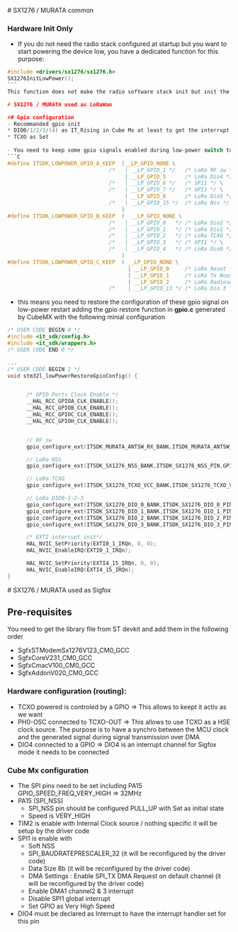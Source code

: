 # SX1276 / MURATA common 
### Hardware Init Only
* If you do not need the radio stack configured at startup but you want to start powering the device low, you have a dedicated function for this purpose:
```C
#include <drivers/sx1276/sx1276.h>
SX1276InitLowPower();
``` 
This function does not make the radio software stack init but init the different pins, stops the TXCO and switch the semtech chip to low power.

# SX1276 / MURATA used as LoRaWan

## Gpio configuration
- Recommanded gpio init 
* DIO0/1/2/3/(4) as IT_Rising in Cube Mx at least to get the interrupt handler set
* TCXO as Set
  
- You need to keep some gpio signals enabled during low-power switch to ensure it work, you can disable the otherone
```C
#define ITSDK_LOWPOWER_GPIO_A_KEEP	(__LP_GPIO_NONE \
								/*	 | __LP_GPIO_1 */ 	/* LoRa RF sw */\
									 | __LP_GPIO_5 		/* LoRa Dio4 */ \
								/*	 | __LP_GPIO_6 */	/* SPI1 */ \
								/*	 | __LP_GPIO_7 */ 	/* SPI1 */ \
									 | __LP_GPIO_8 		/* LoRa Dio5 */ \
								/*	 | __LP_GPIO_15	*/	/* LoRa Nss */ \
		                            )										// Keep activ 
#define ITSDK_LOWPOWER_GPIO_B_KEEP	(  __LP_GPIO_NONE \
								/*	 | __LP_GPIO_0   */ /* LoRa Dio2 */\
								/*   | __LP_GPIO_1   */ /* LoRa Dio1 */\
								/*	 | __LP_GPIO_2 	 */ /* LoRa TCXO */\
								/*	 | __LP_GPIO_3 	 */ /* SPI1 */ \
								/*	 | __LP_GPIO_4 	 */ /* LoRa Dio0 */\
									)										// Keep activ 
#define ITSDK_LOWPOWER_GPIO_C_KEEP	( __LP_GPIO_NONE \
									  | __LP_GPIO_0 	/* LoRa Reset */\
									  | __LP_GPIO_1 	/* LoRa Tx Boost */\
									  | __LP_GPIO_2 	/* LoRa Radiosw */\
								/*    | __LP_GPIO_13 */ /* LoRa Dio 3 */\

```
- this means you need to restore the configuration of these gpio signal on low-power restart adding the gpio restore function in __gpio.c__ generated by CubeMX with the following minial configuration
```C 
/* USER CODE BEGIN 0 */
#include <it_sdk/config.h>
#include <it_sdk/wrappers.h>
/* USER CODE END 0 */

...
/* USER CODE BEGIN 2 */
void stm32l_lowPowerRestoreGpioConfig() {


	  /* GPIO Ports Clock Enable */
	  __HAL_RCC_GPIOA_CLK_ENABLE();
	  __HAL_RCC_GPIOB_CLK_ENABLE();
	  __HAL_RCC_GPIOC_CLK_ENABLE();
	  __HAL_RCC_GPIOH_CLK_ENABLE();


	  // RF sw
	  gpio_configure_ext(ITSDK_MURATA_ANTSW_RX_BANK,ITSDK_MURATA_ANTSW_RX_PIN,GPIO_OUTPUT_PP,ITSDK_GPIO_SPEED_HIGH,ITSDK_GPIO_ALT_NONE);

	  // LoRa NSS
	  gpio_configure_ext(ITSDK_SX1276_NSS_BANK,ITSDK_SX1276_NSS_PIN,GPIO_OUTPUT_PULLUP,ITSDK_GPIO_SPEED_HIGH,ITSDK_GPIO_ALT_NONE);

	  // LoRa TCXO
	  gpio_configure_ext(ITSDK_SX1276_TCXO_VCC_BANK,ITSDK_SX1276_TCXO_VCC_PIN,GPIO_OUTPUT_PP,ITSDK_GPIO_SPEED_HIGH,ITSDK_GPIO_ALT_NONE);

	  // LoRa DIO0-1-2-3
	  gpio_configure_ext(ITSDK_SX1276_DIO_0_BANK,ITSDK_SX1276_DIO_0_PIN,GPIO_INTERRUPT_RISING,ITSDK_GPIO_SPEED_HIGH,ITSDK_GPIO_ALT_NONE);
	  gpio_configure_ext(ITSDK_SX1276_DIO_1_BANK,ITSDK_SX1276_DIO_1_PIN,GPIO_INTERRUPT_RISING,ITSDK_GPIO_SPEED_HIGH,ITSDK_GPIO_ALT_NONE);
	  gpio_configure_ext(ITSDK_SX1276_DIO_2_BANK,ITSDK_SX1276_DIO_2_PIN,GPIO_INTERRUPT_RISING,ITSDK_GPIO_SPEED_HIGH,ITSDK_GPIO_ALT_NONE);
	  gpio_configure_ext(ITSDK_SX1276_DIO_3_BANK,ITSDK_SX1276_DIO_3_PIN,GPIO_INTERRUPT_RISING,ITSDK_GPIO_SPEED_HIGH,ITSDK_GPIO_ALT_NONE);

	  /* EXTI interrupt init*/
	  HAL_NVIC_SetPriority(EXTI0_1_IRQn, 0, 0);
	  HAL_NVIC_EnableIRQ(EXTI0_1_IRQn);

	  HAL_NVIC_SetPriority(EXTI4_15_IRQn, 0, 0);
	  HAL_NVIC_EnableIRQ(EXTI4_15_IRQn);
}

```



# SX1276 / MURATA used as Sigfox

## Pre-requisites
You need to get the library file from ST devkit and add them in the following order
- SgfxSTModemSx1276V123_CM0_GCC
- SgfxCoreV231_CM0_GCC
- SgfxCmacV100_CM0_GCC
- SgfxAddonV020_CM0_GCC

### Hardware configuration (routing): 
* TCXO powered is controled by a GPIO => This allows to keept it activ as we want
* PH0-OSC connected to TCXO-OUT => This allows to use TCXO as a HSE clock source. The purpose is to have a synchro between the MCU clock and the generated signal during signal transmission over DMA
* DIO4 connected to a GPIO => DIO4 is an interrupt channel for Sigfox mode it needs to be connected 

### Cube Mx configuration
* The SPI pins need to be set including PA15 GPIO_SPEED_FREQ_VERY_HIGH => 32MHz
* PA15 (SPI_NSS)
  * SPI_NSS pin should be configured PULL_UP with Set as initial state
  * Speed is VERY_HIGH
* TIM2 is enable with Internal Clock source / nothing specific it will be setup by the driver code
* SPI1 is enable with
  * Soft NSS
  * SPI_BAUDRATEPRESCALER_32 (it will be reconfigured by the driver code) 
  * Data Size 8b (it will be reconfigured by the driver code)
  * DMA Settings : Enable SPI_TX DMA Request on default channel (it will be reconfigured by the driver code)
  * Enable DMA1 channel2 & 3 interrupt
  * Disable SPI1 global interrupt
  * Set GPIO as Very High Speed
* DIO4 must be declared as Interrupt to have the interrupt handler set for this pin  

